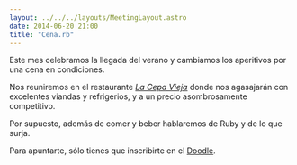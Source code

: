 ```yaml
---
layout: ../../../layouts/MeetingLayout.astro
date: 2014-06-20 21:00
title: "Cena.rb"
---
```


Este mes celebramos la llegada del verano y cambiamos los aperitivos por una cena en condiciones.

Nos reuniremos en el restaurante [_La Cepa Vieja_](http://goo.gl/maps/RQ6QY) donde nos agasajarán con excelentes viandas y refrigerios, y a un precio asombrosamente competitivo.

Por supuesto, además de comer y beber hablaremos de Ruby y de lo que surja.

Para apuntarte, sólo tienes que inscribirte en el [Doodle](http://doodle.com/aq55qw82pi6c3ada).

